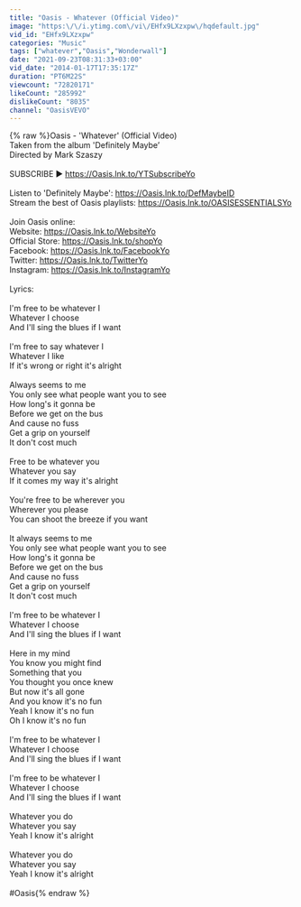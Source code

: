 ```yaml
---
title: "Oasis - Whatever (Official Video)"
image: "https:\/\/i.ytimg.com\/vi\/EHfx9LXzxpw\/hqdefault.jpg"
vid_id: "EHfx9LXzxpw"
categories: "Music"
tags: ["whatever","Oasis","Wonderwall"]
date: "2021-09-23T08:31:33+03:00"
vid_date: "2014-01-17T17:35:17Z"
duration: "PT6M22S"
viewcount: "72820171"
likeCount: "285992"
dislikeCount: "8035"
channel: "OasisVEVO"
---
```

{% raw %}Oasis - 'Whatever' (Official Video)<br />Taken from the album 'Definitely Maybe’<br />Directed by Mark Szaszy<br /><br />SUBSCRIBE ▶︎ <a rel="nofollow" target="blank" href="https://Oasis.lnk.to/YTSubscribeYo">https://Oasis.lnk.to/YTSubscribeYo</a><br /><br />Listen to 'Definitely Maybe': <a rel="nofollow" target="blank" href="https://Oasis.lnk.to/DefMaybeID">https://Oasis.lnk.to/DefMaybeID</a><br />Stream the best of Oasis playlists: <a rel="nofollow" target="blank" href="https://Oasis.lnk.to/OASISESSENTIALSYo">https://Oasis.lnk.to/OASISESSENTIALSYo</a><br /><br />Join Oasis online: <br />Website: <a rel="nofollow" target="blank" href="https://Oasis.lnk.to/WebsiteYo">https://Oasis.lnk.to/WebsiteYo</a><br />Official Store:  <a rel="nofollow" target="blank" href="https://Oasis.lnk.to/shopYo">https://Oasis.lnk.to/shopYo</a><br />Facebook: <a rel="nofollow" target="blank" href="https://Oasis.lnk.to/FacebookYo">https://Oasis.lnk.to/FacebookYo</a><br />Twitter: <a rel="nofollow" target="blank" href="https://Oasis.lnk.to/TwitterYo">https://Oasis.lnk.to/TwitterYo</a><br />Instagram: <a rel="nofollow" target="blank" href="https://Oasis.lnk.to/InstagramYo">https://Oasis.lnk.to/InstagramYo</a><br /><br />Lyrics:<br /><br />I'm free to be whatever I<br />Whatever I choose<br />And I'll sing the blues if I want<br /><br />I'm free to say whatever I<br />Whatever I like<br />If it's wrong or right it's alright<br /><br />Always seems to me<br />You only see what people want you to see<br />How long's it gonna be<br />Before we get on the bus<br />And cause no fuss<br />Get a grip on yourself<br />It don't cost much<br /><br />Free to be whatever you<br />Whatever you say<br />If it comes my way it's alright<br /><br />You're free to be wherever you<br />Wherever you please<br />You can shoot the breeze if you want<br /><br />It always seems to me<br />You only see what people want you to see<br />How long's it gonna be<br />Before we get on the bus<br />And cause no fuss<br />Get a grip on yourself<br />It don't cost much<br /><br />I'm free to be whatever I<br />Whatever I choose<br />And I'll sing the blues if I want<br /><br />Here in my mind<br />You know you might find<br />Something that you<br />You thought you once knew<br />But now it's all gone<br />And you know it's no fun<br />Yeah I know it's no fun<br />Oh I know it's no fun<br /><br />I'm free to be whatever I<br />Whatever I choose<br />And I'll sing the blues if I want<br /><br />I'm free to be whatever I<br />Whatever I choose<br />And I'll sing the blues if I want<br /><br />Whatever you do<br />Whatever you say<br />Yeah I know it's alright<br /><br />Whatever you do<br />Whatever you say<br />Yeah I know it's alright<br /><br />#Oasis{% endraw %}
